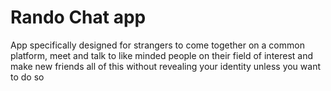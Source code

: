 # Rando Chat app 
App specifically designed for strangers to come together on a common platform, meet and talk to like minded people on their field of interest and make new friends all of this without revealing your identity unless you want to do so
